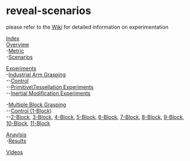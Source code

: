 reveal-scenarios
================
please refer to the [Wiki](https://github.com/semajrolyat/reveal-scenarios/wiki) for detailed information on experimentation

[Index](https://github.com/semajrolyat/reveal-scenarios/wiki/Index)  
[Overview](https://github.com/semajrolyat/reveal-scenarios/wiki/Overview)  
-[Metric](https://github.com/semajrolyat/reveal-scenarios/wiki/Overview#metric)  
-[Scenarios](https://github.com/semajrolyat/reveal-scenarios/wiki/Overview#scenarios)  

[Experiments](https://github.com/semajrolyat/reveal-scenarios/wiki)  
-[Industrial Arm Grasping](https://github.com/semajrolyat/reveal-scenarios/wiki/Industrial-Arm-Grasping)  
--[Control](https://github.com/semajrolyat/reveal-scenarios/wiki/Industrial-Arm-Grasping#control)  
--[Primitive\Tessellation Experiments](https://github.com/semajrolyat/reveal-scenarios/wiki/Industrial-Arm-Grasping#tessellation)  
--[Inertial Modification Experiments](https://github.com/semajrolyat/reveal-scenarios/wiki/Industrial-Arm-Grasping#inertialmod)  

-[Multiple Block Grasping](https://github.com/semajrolyat/reveal-scenarios/wiki/Multiple-Block-Grasping)  
--[Control (1-Block)](https://github.com/semajrolyat/reveal-scenarios/wiki/Multiple-Block-Grasping#control)  
--[2-Block](https://github.com/semajrolyat/reveal-scenarios/wiki/Multiple-Block-Grasping#2block), [3-Block](https://github.com/semajrolyat/reveal-scenarios/wiki/Multiple-Block-Grasping#3block), [4-Block](https://github.com/semajrolyat/reveal-scenarios/wiki/Multiple-Block-Grasping#4block), [5-Block](https://github.com/semajrolyat/reveal-scenarios/wiki/Multiple-Block-Grasping#5block), [6-Block](https://github.com/semajrolyat/reveal-scenarios/wiki/Multiple-Block-Grasping#6block), [7-Block](https://github.com/semajrolyat/reveal-scenarios/wiki/Multiple-Block-Grasping#7block), [8-Block](https://github.com/semajrolyat/reveal-scenarios/wiki/Multiple-Block-Grasping#8block), [9-Block](https://github.com/semajrolyat/reveal-scenarios/wiki/Multiple-Block-Grasping#9block), [10-Block](https://github.com/semajrolyat/reveal-scenarios/wiki/Multiple-Block-Grasping#10block), [11-Block](https://github.com/semajrolyat/reveal-scenarios/wiki/Multiple-Block-Grasping#11block)  

[Anaylsis](https://github.com/semajrolyat/reveal-scenarios/wiki/Analysis)  
-[Results](https://github.com/semajrolyat/reveal-scenarios/wiki/Analysis#results)  

[Videos](https://github.com/semajrolyat/reveal-scenarios/wiki/Videos)  
